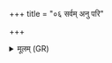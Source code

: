 +++
title = "०६ सर्वम् अनु परि"

+++
<details><summary>मूलम् (GR)</summary>

सर्वम् अनु परि प्लवताम्  
अन्तरा द्यावापृथिवी उभे ।  
यथानवधृता चराद्  
वृषतूलम् इवोपरि ॥
</details>